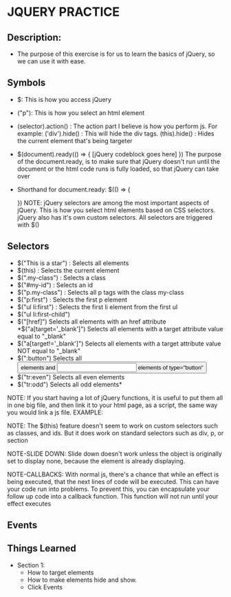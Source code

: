 # JQUERY PRACTICE

## Description:
  * The purpose of this exercise is for us to learn the basics of jQuery, so we can use it with ease.

## Symbols
  * $: This is how you access jQuery
  * ("p"): This is how you select an html element
  * (selector).action() : The action part I believe is how you perform js. For example: ('div').hide() : This will hide the div tags. (this).hide() : Hides the current element that's being targeter

  * $(document).ready(() => {
      [jQuery codeblock goes here]
    })
    The purpose of the document.ready, is to make sure that jQuery doesn't run until the document or the html code runs is fully loaded, so that jQuery can take over

  * Shorthand for document.ready:
    $(() => {

      })
  NOTE: jQuery selectors are among the most important aspects of jQuery. This is how you select html elements based on CSS selectors. jQuery also has it's own custom selectors. All selectors are triggered with $()

## Selectors
  - $("This is a star") : Selects all elements
  - $(this) : Selects the current element
  - $(".my-class") : Selects a class
  - $("#my-id") : Selects an id
  - $("p.my-class") : Selects all p tags with the class my-class
  - $("p:first") : Selects the first p element
  - $("ul li:first") : Selects the first li element from the first ul
  - $("ul li:first-child")
  - $("[href]")	Selects all elements with an href attribute
  *$("a[target='_blank']")	Selects all <a> elements with a  target attribute value equal to "_blank"
  - $("a[target!='_blank']")	Selects all <a> elements with a target attribute value NOT equal to "_blank"
  - $(":button")	Selects all <button> elements and <input> elements of type="button"
  - $("tr:even")	Selects all even <tr> elements
  - $("tr:odd")	Selects all odd <tr> elements*

  NOTE: If you start having a lot of jQuery functions, it is useful to put them all in one big file, and then link it to your html page, as a script, the same way you would link a js file.
    EXAMPLE: <script src="./myJQueryFile.js"></script>

  NOTE: The $(this) feature doesn't seem to work on custom selectors such as classes, and ids. But it does work on standard selectors such as div, p, or section

  NOTE-SLIDE DOWN: Slide down doesn't work unless the object is originally set to display none, because the element is already displaying.

  NOTE-CALLBACKS: With normal js, there's a chance that while an effect is being executed, that the next lines of code will be executed. This can have your code run into problems. To prevent this, you can encapsulate your follow up code into a callback function. This function will not run until your effect executes

## Events



## Things Learned
  * Section 1:
    - How to target elements
    - How to make elements hide and show.
    - Click Events
